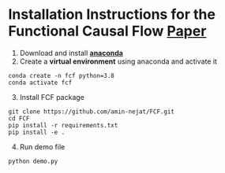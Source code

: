 # Installation Instructions for the Functional Causal Flow [**Paper**](https://www.biorxiv.org/content/10.1101/2020.11.23.394916v2.abstract)

1. Download and install [**anaconda**](https://docs.anaconda.com/anaconda/install/index.html)
2. Create a **virtual environment** using anaconda and activate it

```
conda create -n fcf python=3.8
conda activate fcf
```

3. Install FCF package

```
git clone https://github.com/amin-nejat/FCF.git
cd FCF
pip install -r requirements.txt 
pip install -e .
```

4. Run demo file

```
python demo.py
```
